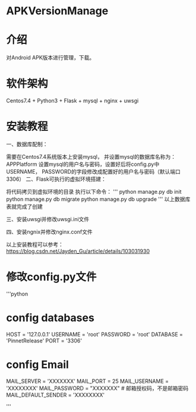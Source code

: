 # APKVersionManage

# 介绍
 对Android APK版本进行管理，下载。
 

# 软件架构
Centos7.4 + Python3 + Flask + mysql + nginx + uwsgi

# 安装教程


一、数据库配制：

需要在Centos7.4系统版本上安装mysql， 并设置mysql的数据库名称为：APPPlatform
设置mysql的用户名与密码，设置好后将config.py中USERNAME， PASSWORD的字段修改成配置好的用户名与密码（默认端口3306）
二、Flask可执行的虚拟环境搭建：

将代码拷贝到虚拟环境的目录
执行以下命令： 
''' python manage.py db init 
    python manage.py db migrate
    python manage.py db upgrade 
'''
以上数据库表就完成了创建
          
三、安装uwsgi并修改uwsgi.ini文件

四、安装ngnix并修改nginx.conf文件

以上安装教程可以参考：https://blog.csdn.net/Jayden_Gu/article/details/103031930

# 修改config.py文件
'''python
# config databases
HOST = '127.0.0.1'
USERNAME = 'root'
PASSWORD = 'root'
DATABASE = 'PinnetRelease'
PORT = '3306' 

# config Email
MAIL_SERVER = 'XXXXXXX'
MAIL_PORT = 25
MAIL_USERNAME = 'XXXXXXXX'
MAIL_PASSWORD = "XXXXXXX"  # 邮箱授权码，不是邮箱密码
MAIL_DEFAULT_SENDER = 'XXXXXXXX'

'''
